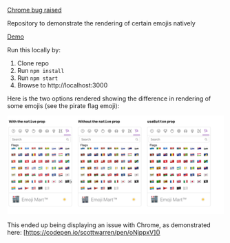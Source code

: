 [Chrome bug raised](https://bugs.chromium.org/p/chromium/issues/detail?id=1078327)

Repository to demonstrate the rendering of certain emojis natively

[Demo](https://emoji-picker-bug.netlify.app/)

Run this locally by:

1. Clone repo
1. Run `npm install`
1. Run `npm start`
1. Browse to http://localhost:3000

Here is the two options rendered showing the difference in rendering of some emojis (see the pirate flag emoji):

![Rendered](/output.png?raw=true "Rendered")


This ended up being displaying an issue with Chrome, as demonstrated here:
[https://codepen.io/scottwarren/pen/oNjppxV]()